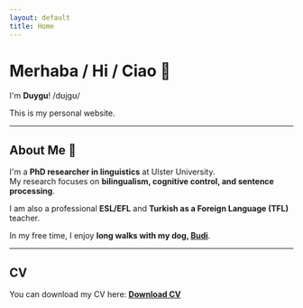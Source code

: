 ```yaml
---
layout: default
title: Home
---
```


# Merhaba / Hi / Ciao 👋  
I'm **Duygu**! /dʊjɡʊ/  

This is my personal website.

---

## About Me 🐾
I'm a **PhD researcher in linguistics** at Ulster University.  
My research focuses on **bilingualism, cognitive control, and sentence processing**.  

I am also a professional **ESL/EFL** and **Turkish as a Foreign Language (TFL)** teacher.  

In my free time, I enjoy **long walks with my dog, [Budi](budi.html)**.

---

## CV
You can download my CV here: [**Download CV**](cv-dbuga.pdf)

